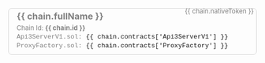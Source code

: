 <!-- Why this file. In order for the flex search to index the chain info they
cannot be inside a Vue component since it is rendered at runtime. The chains.json
file here is read during the Vite build so the data will actually end up inside
/dist/<filename>.
-->
<!-- Remember that any change to the HTML will most likely
require a restart of the dev server-->
<!-- WARNING
DO NOT place line breaks between HTML element like <div>.
They will not render as HTML but rather text or you get an error. No idea why!
-->
<div class="api3-bc-chains-box" v-for="(chain, index) in chains">
    <div class="api3-bc-chains-name" :href="chain.explorerUrl+'/address/'+chain.contracts['Api3ServerV1']"
      >{{ chain.fullName }} 
    </div>
    <div class="api3-bc-chain-token">
      {{ chain.nativeToken }}
    </div>
    <div class="api3-bc-chains-id">
      Chain Id: <b>{{ chain.id }}</b>
    </div>
    <div class="api3-bc-chains-contract-address">
      <div class="api3-bc-chains-contract-address" v-if="chain.contracts['Api3ServerV1']">
        Api3ServerV1.sol:
        <a :href="chain.explorerUrl+'/address/'+chain.contracts['Api3ServerV1']">
          <span>{{ chain.contracts['Api3ServerV1'] }}<ExternalLinkImage /></span>
        </a><CopyIcon :text="chain.contracts['Api3ServerV1']"/>
      </div>
      <div class="api3-bc-chains-contract-address" v-if="chain.contracts['ProxyFactory']">
        ProxyFactory.sol:
        <a :href="chain.explorerUrl+'/address/'+chain.contracts['ProxyFactory']">
          <span>{{ chain.contracts['ProxyFactory'] }}<ExternalLinkImage /></span>
        </a><CopyIcon :text="chain.contracts['ProxyFactory']"/>
      </div>
    </div>
</div>

<script setup lang="ts">
    import chains from './chains.json';
</script>

<style>
.api3-bc-chains-name {
  font-size: large;
  font-weight: bold;
  margin-bottom: 5px;
  color:gray;
}
.api3-bc-chain-token {
  float: right;
  margin-top: -34px;
  font-size: small;
  color: gray;
}

.api3-bc-chains-id {
  font-size: small;
  color: gray;
}
.api3-bc-chains-contract-address {
  font-family: courier;
  font-size: small;
  margin-top: 3px;
  color: gray;
}
.api3-bc-chains-box {
  overflow-wrap: anywhere;
  padding-top: 5px;
  padding-left: 16px;
  padding-right: 5px;
  padding-bottom: 10px;
  border: solid lightgrey 1px;
  border-radius: 0.5em;
  margin-bottom: 15px;
  max-width: 620px;
}
</style>
